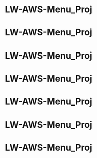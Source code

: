 # LW-AWS-Menu_Proj
# LW-AWS-Menu_Proj
# LW-AWS-Menu_Proj
# LW-AWS-Menu_Proj
# LW-AWS-Menu_Proj
# LW-AWS-Menu_Proj
# LW-AWS-Menu_Proj

